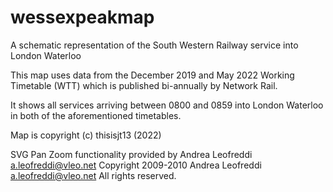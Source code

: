 # wessexpeakmap
A schematic representation of the South Western Railway service into London Waterloo

This map uses data from the December 2019 and May 2022 Working Timetable (WTT) which is published bi-annually by Network Rail.

It shows all services arriving between 0800 and 0859 into London Waterloo in both of the aforementioned timetables. 






Map is copyright (c) thisisjt13 (2022)

SVG Pan Zoom functionality provided by 
Andrea Leofreddi <a.leofreddi@vleo.net>
Copyright 2009-2010 Andrea Leofreddi <a.leofreddi@vleo.net>
All rights reserved.

